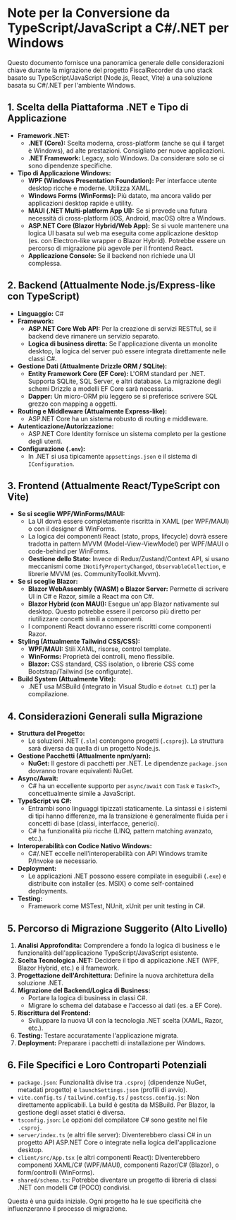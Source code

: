 # Note per la Conversione da TypeScript/JavaScript a C#/.NET per Windows

Questo documento fornisce una panoramica generale delle considerazioni chiave durante la migrazione del progetto FiscalRecorder da uno stack basato su TypeScript/JavaScript (Node.js, React, Vite) a una soluzione basata su C#/.NET per l'ambiente Windows.

## 1. Scelta della Piattaforma .NET e Tipo di Applicazione

*   **Framework .NET:**
    *   **.NET (Core):** Scelta moderna, cross-platform (anche se qui il target è Windows), ad alte prestazioni. Consigliato per nuove applicazioni.
    *   **.NET Framework:** Legacy, solo Windows. Da considerare solo se ci sono dipendenze specifiche.
*   **Tipo di Applicazione Windows:**
    *   **WPF (Windows Presentation Foundation):** Per interfacce utente desktop ricche e moderne. Utilizza XAML.
    *   **Windows Forms (WinForms):** Più datato, ma ancora valido per applicazioni desktop rapide e utility.
    *   **MAUI (.NET Multi-platform App UI):** Se si prevede una futura necessità di cross-platform (iOS, Android, macOS) oltre a Windows.
    *   **ASP.NET Core (Blazor Hybrid/Web App):** Se si vuole mantenere una logica UI basata sul web ma eseguita come applicazione desktop (es. con Electron-like wrapper o Blazor Hybrid). Potrebbe essere un percorso di migrazione più agevole per il frontend React.
    *   **Applicazione Console:** Se il backend non richiede una UI complessa.

## 2. Backend (Attualmente Node.js/Express-like con TypeScript)

*   **Linguaggio:** C#
*   **Framework:**
    *   **ASP.NET Core Web API:** Per la creazione di servizi RESTful, se il backend deve rimanere un servizio separato.
    *   **Logica di business diretta:** Se l'applicazione diventa un monolite desktop, la logica del server può essere integrata direttamente nelle classi C#.
*   **Gestione Dati (Attualmente Drizzle ORM / SQLite):**
    *   **Entity Framework Core (EF Core):** L'ORM standard per .NET. Supporta SQLite, SQL Server, e altri database. La migrazione degli schemi Drizzle a modelli EF Core sarà necessaria.
    *   **Dapper:** Un micro-ORM più leggero se si preferisce scrivere SQL grezzo con mapping a oggetti.
*   **Routing e Middleware (Attualmente Express-like):**
    *   ASP.NET Core ha un sistema robusto di routing e middleware.
*   **Autenticazione/Autorizzazione:**
    *   ASP.NET Core Identity fornisce un sistema completo per la gestione degli utenti.
*   **Configurazione (`.env`):**
    *   In .NET si usa tipicamente `appsettings.json` e il sistema di `IConfiguration`.

## 3. Frontend (Attualmente React/TypeScript con Vite)

*   **Se si sceglie WPF/WinForms/MAUI:**
    *   La UI dovrà essere completamente riscritta in XAML (per WPF/MAUI) o con il designer di WinForms.
    *   La logica dei componenti React (stato, props, lifecycle) dovrà essere tradotta in pattern MVVM (Model-View-ViewModel) per WPF/MAUI o code-behind per WinForms.
    *   **Gestione dello Stato:** Invece di Redux/Zustand/Context API, si usano meccanismi come `INotifyPropertyChanged`, `ObservableCollection`, e librerie MVVM (es. CommunityToolkit.Mvvm).
*   **Se si sceglie Blazor:**
    *   **Blazor WebAssembly (WASM) o Blazor Server:** Permette di scrivere UI in C# e Razor, simile a React ma con C#.
    *   **Blazor Hybrid (con MAUI):** Esegue un'app Blazor nativamente sul desktop. Questo potrebbe essere il percorso più diretto per riutilizzare concetti simili a componenti.
    *   I componenti React dovranno essere riscritti come componenti Razor.
*   **Styling (Attualmente Tailwind CSS/CSS):**
    *   **WPF/MAUI:** Stili XAML, risorse, control template.
    *   **WinForms:** Proprietà dei controlli, meno flessibile.
    *   **Blazor:** CSS standard, CSS isolation, o librerie CSS come Bootstrap/Tailwind (se configurate).
*   **Build System (Attualmente Vite):**
    *   .NET usa MSBuild (integrato in Visual Studio e `dotnet CLI`) per la compilazione.

## 4. Considerazioni Generali sulla Migrazione

*   **Struttura del Progetto:**
    *   Le soluzioni .NET (`.sln`) contengono progetti (`.csproj`). La struttura sarà diversa da quella di un progetto Node.js.
*   **Gestione Pacchetti (Attualmente npm/yarn):**
    *   **NuGet:** Il gestore di pacchetti per .NET. Le dipendenze `package.json` dovranno trovare equivalenti NuGet.
*   **Async/Await:**
    *   C# ha un eccellente supporto per `async/await` con `Task` e `Task<T>`, concettualmente simile a JavaScript.
*   **TypeScript vs C#:**
    *   Entrambi sono linguaggi tipizzati staticamente. La sintassi e i sistemi di tipi hanno differenze, ma la transizione è generalmente fluida per i concetti di base (classi, interfacce, generici).
    *   C# ha funzionalità più ricche (LINQ, pattern matching avanzato, etc.).
*   **Interoperabilità con Codice Nativo Windows:**
    *   C#/.NET eccelle nell'interoperabilità con API Windows tramite P/Invoke se necessario.
*   **Deployment:**
    *   Le applicazioni .NET possono essere compilate in eseguibili (`.exe`) e distribuite con installer (es. MSIX) o come self-contained deployments.
*   **Testing:**
    *   Framework come MSTest, NUnit, xUnit per unit testing in C#.

## 5. Percorso di Migrazione Suggerito (Alto Livello)

1.  **Analisi Approfondita:** Comprendere a fondo la logica di business e le funzionalità dell'applicazione TypeScript/JavaScript esistente.
2.  **Scelta Tecnologica .NET:** Decidere il tipo di applicazione .NET (WPF, Blazor Hybrid, etc.) e il framework.
3.  **Progettazione dell'Architettura:** Definire la nuova architettura della soluzione .NET.
4.  **Migrazione del Backend/Logica di Business:**
    *   Portare la logica di business in classi C#.
    *   Migrare lo schema del database e l'accesso ai dati (es. a EF Core).
5.  **Riscrittura del Frontend:**
    *   Sviluppare la nuova UI con la tecnologia .NET scelta (XAML, Razor, etc.).
6.  **Testing:** Testare accuratamente l'applicazione migrata.
7.  **Deployment:** Preparare i pacchetti di installazione per Windows.

## 6. File Specifici e Loro Controparti Potenziali

*   `package.json`: Funzionalità divise tra `.csproj` (dipendenze NuGet, metadati progetto) e `launchSettings.json` (profili di avvio).
*   `vite.config.ts` / `tailwind.config.ts` / `postcss.config.js`: Non direttamente applicabili. La build è gestita da MSBuild. Per Blazor, la gestione degli asset statici è diversa.
*   `tsconfig.json`: Le opzioni del compilatore C# sono gestite nel file `.csproj`.
*   `server/index.ts` (e altri file server): Diventerebbero classi C# in un progetto API ASP.NET Core o integrate nella logica dell'applicazione desktop.
*   `client/src/App.tsx` (e altri componenti React): Diventerebbero componenti XAML/C# (WPF/MAUI), componenti Razor/C# (Blazor), o form/controlli (WinForms).
*   `shared/schema.ts`: Potrebbe diventare un progetto di libreria di classi .NET con modelli C# (POCO) condivisi.

Questa è una guida iniziale. Ogni progetto ha le sue specificità che influenzeranno il processo di migrazione.
